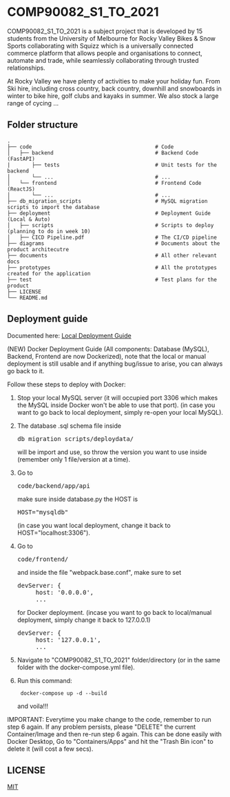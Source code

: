 # COMP90082_S1_TO_2021
COMP90082_S1_TO_2021 is a subject project that is developed by 15 students from the University of Melbourne for Rocky Valley Bikes & Snow Sports collaborating with Squizz which is a universally connected commerce platform that allows people and organisations to connect, automate and trade, while seamlessly collaborating through trusted relationships.

At Rocky Valley we have plenty of activities to make your holiday fun. From Ski hire, including cross country, back country, downhill and snowboards in winter to bike hire, golf clubs and kayaks in summer. We also stock a large range of cycing ...


## Folder structure

    .
    ├── code                                        # Code
    │   ├── backend                                 # Backend Code (FastAPI)
    |       ├── tests                               # Unit tests for the backend
    │       └── ...                                 # ...
    │   └── frontend                                # Frontend Code (ReactJS)
    │       └── ...                                 # ...
    ├── db_migration_scripts                        # MySQL migration scripts to import the database
    ├── deployment                                  # Deployment Guide (Local & Auto)
    │   ├── scripts                                 # Scripts to deploy (planning to do in week 10)
    │   ├── CICD Pipeline.pdf                       # The CI/CD pipeline
    ├── diagrams                                    # Documents about the product architecutre
    ├── documents                                   # All other relevant docs
    ├── prototypes                                  # All the prototypes created for the application
    ├── test                                        # Test plans for the product
    ├── LICENSE
    └── README.md
    
## Deployment guide
  
Documented here: [Local Deployment Guide](https://github.com/ndhngoc91/COMP90082_S1_TO_2021/blob/master/deployment/Local%20Deployment%20Guide.pdf)

(NEW) Docker Deployment Guide (All components: Database (MySQL), Backend, Frontend are now Dockerized), note that the local or manual deployment is still usable and if anything bug/issue to arise, you can always go back to it.

Follow these steps to deploy with Docker:

1. Stop your local MySQL server (it will occupied port 3306 which makes the MySQL inside Docker won't be able to use that port). (in case you want to go back to local deployment, simply re-open your local MySQL).
   
2. The database .sql schema file inside <pre>db_migration_scripts/deploydata/</pre> will be import and use, so throw the version you want to use inside (remember only 1 file/version at a time).
   
3. Go to <pre>code/backend/app/api</pre> make sure inside database.py the HOST is <pre>HOST="mysqldb"</pre>
(in case you want local deployment, change it back to HOST="localhost:3306").

4. Go to <pre>code/frontend/</pre> and inside the file "webpack.base.conf", make sure to set
   <pre>devServer: {
        host: '0.0.0.0',
        ...</pre> for Docker deployment. (incase you want to go back to local/manual deployment, simply change it back to 127.0.0.1)
    <pre>devServer: {
        host: '127.0.0.1',
        ...</pre> 

5. Navigate to "COMP90082_S1_TO_2021" folder/directory (or in the same folder with the docker-compose.yml file).

6. Run this command:

        docker-compose up -d --build
   and voila!!!

IMPORTANT: Everytime you make change to the code, remember to run step 6 again. If any problem persists, please "DELETE" the current Container/Image and then re-run step 6 again. This can be done easily with Docker Desktop, Go to "Containers/Apps" and hit the "Trash Bin icon" to delete it (will cost a few secs).

## LICENSE
  [MIT](LICENSE)
